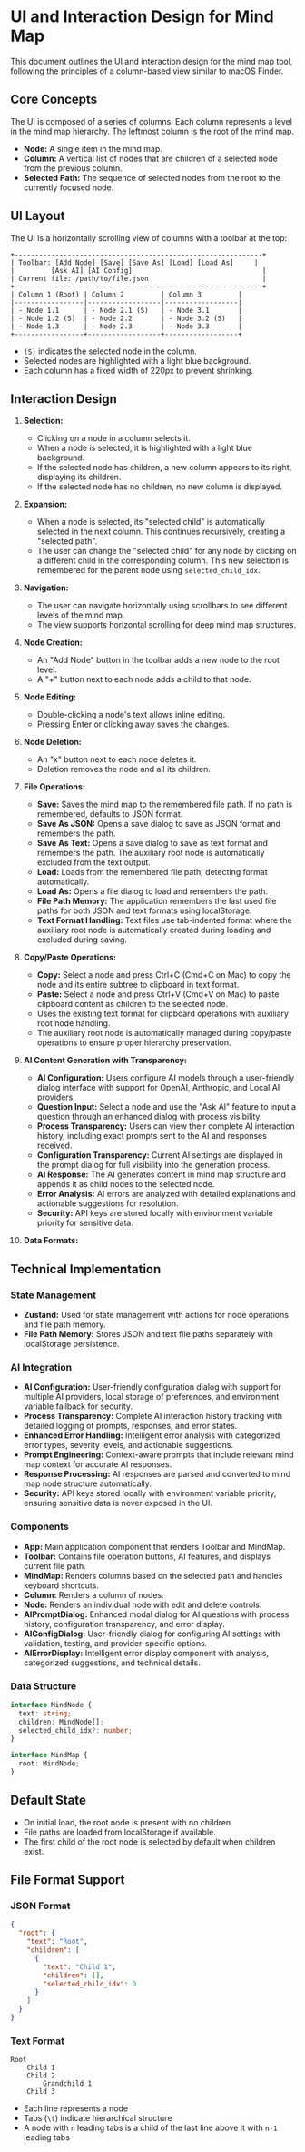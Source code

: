 
# UI and Interaction Design for Mind Map

This document outlines the UI and interaction design for the mind map tool, following the principles of a column-based view similar to macOS Finder.

## Core Concepts

The UI is composed of a series of columns. Each column represents a level in the mind map hierarchy. The leftmost column is the root of the mind map.

- **Node:** A single item in the mind map.
- **Column:** A vertical list of nodes that are children of a selected node from the previous column.
- **Selected Path:** The sequence of selected nodes from the root to the currently focused node.

## UI Layout

The UI is a horizontally scrolling view of columns with a toolbar at the top:

```
+-------------------------------------------------------------+
| Toolbar: [Add Node] [Save] [Save As] [Load] [Load As]     |
|         [Ask AI] [AI Config]                                |
| Current file: /path/to/file.json                            |
+-------------------------------------------------------------+
| Column 1 (Root) | Column 2         | Column 3         |
|-----------------|------------------|------------------|
| - Node 1.1      | - Node 2.1 (S)   | - Node 3.1       |
| - Node 1.2 (S)  | - Node 2.2       | - Node 3.2 (S)   |
| - Node 1.3      | - Node 2.3       | - Node 3.3       |
+-----------------+------------------+------------------+
```

- `(S)` indicates the selected node in the column.
- Selected nodes are highlighted with a light blue background.
- Each column has a fixed width of 220px to prevent shrinking.

## Interaction Design

1.  **Selection:**
    - Clicking on a node in a column selects it.
    - When a node is selected, it is highlighted with a light blue background.
    - If the selected node has children, a new column appears to its right, displaying its children.
    - If the selected node has no children, no new column is displayed.

2.  **Expansion:**
    - When a node is selected, its "selected child" is automatically selected in the next column. This continues recursively, creating a "selected path".
    - The user can change the "selected child" for any node by clicking on a different child in the corresponding column. This new selection is remembered for the parent node using `selected_child_idx`.

3.  **Navigation:**
    - The user can navigate horizontally using scrollbars to see different levels of the mind map.
    - The view supports horizontal scrolling for deep mind map structures.

4.  **Node Creation:**
    - An "Add Node" button in the toolbar adds a new node to the root level.
    - A "+" button next to each node adds a child to that node.

5.  **Node Editing:**
    - Double-clicking a node's text allows inline editing.
    - Pressing Enter or clicking away saves the changes.

6.  **Node Deletion:**
    - An "x" button next to each node deletes it.
    - Deletion removes the node and all its children.

7.  **File Operations:**
    - **Save:** Saves the mind map to the remembered file path. If no path is remembered, defaults to JSON format.
    - **Save As JSON:** Opens a save dialog to save as JSON format and remembers the path.
    - **Save As Text:** Opens a save dialog to save as text format and remembers the path. The auxiliary root node is automatically excluded from the text output.
    - **Load:** Loads from the remembered file path, detecting format automatically.
    - **Load As:** Opens a file dialog to load and remembers the path.
    - **File Path Memory:** The application remembers the last used file paths for both JSON and text formats using localStorage.
    - **Text Format Handling:** Text files use tab-indented format where the auxiliary root node is automatically created during loading and excluded during saving.

8.  **Copy/Paste Operations:**
    - **Copy:** Select a node and press Ctrl+C (Cmd+C on Mac) to copy the node and its entire subtree to clipboard in text format.
    - **Paste:** Select a node and press Ctrl+V (Cmd+V on Mac) to paste clipboard content as children to the selected node.
    - Uses the existing text format for clipboard operations with auxiliary root node handling.
    - The auxiliary root node is automatically managed during copy/paste operations to ensure proper hierarchy preservation.

9.  **AI Content Generation with Transparency:**
    - **AI Configuration:** Users configure AI models through a user-friendly dialog interface with support for OpenAI, Anthropic, and Local AI providers.
    - **Question Input:** Select a node and use the "Ask AI" feature to input a question through an enhanced dialog with process visibility.
    - **Process Transparency:** Users can view their complete AI interaction history, including exact prompts sent to the AI and responses received.
    - **Configuration Transparency:** Current AI settings are displayed in the prompt dialog for full visibility into the generation process.
    - **AI Response:** The AI generates content in mind map structure and appends it as child nodes to the selected node.
    - **Error Analysis:** AI errors are analyzed with detailed explanations and actionable suggestions for resolution.
    - **Security:** API keys are stored locally with environment variable priority for sensitive data.

10. **Data Formats:**

## Technical Implementation

### State Management
- **Zustand:** Used for state management with actions for node operations and file path memory.
- **File Path Memory:** Stores JSON and text file paths separately with localStorage persistence.

### AI Integration
- **AI Configuration:** User-friendly configuration dialog with support for multiple AI providers, local storage of preferences, and environment variable fallback for security.
- **Process Transparency:** Complete AI interaction history tracking with detailed logging of prompts, responses, and error states.
- **Enhanced Error Handling:** Intelligent error analysis with categorized error types, severity levels, and actionable suggestions.
- **Prompt Engineering:** Context-aware prompts that include relevant mind map context for accurate AI responses.
- **Response Processing:** AI responses are parsed and converted to mind map node structure automatically.
- **Security:** API keys stored locally with environment variable priority, ensuring sensitive data is never exposed in the UI.

### Components
- **App:** Main application component that renders Toolbar and MindMap.
- **Toolbar:** Contains file operation buttons, AI features, and displays current file path.
- **MindMap:** Renders columns based on the selected path and handles keyboard shortcuts.
- **Column:** Renders a column of nodes.
- **Node:** Renders an individual node with edit and delete controls.
- **AIPromptDialog:** Enhanced modal dialog for AI questions with process history, configuration transparency, and error display.
- **AIConfigDialog:** User-friendly dialog for configuring AI settings with validation, testing, and provider-specific options.
- **AIErrorDisplay:** Intelligent error display component with analysis, categorized suggestions, and technical details.

### Data Structure
```typescript
interface MindNode {
  text: string;
  children: MindNode[];
  selected_child_idx?: number;
}

interface MindMap {
  root: MindNode;
}
```

## Default State

- On initial load, the root node is present with no children.
- File paths are loaded from localStorage if available.
- The first child of the root node is selected by default when children exist.

## File Format Support

### JSON Format
```json
{
  "root": {
    "text": "Root",
    "children": [
      {
        "text": "Child 1",
        "children": [],
        "selected_child_idx": 0
      }
    ]
  }
}
```

### Text Format
```
Root
	Child 1
	Child 2
		Grandchild 1
	Child 3
```

- Each line represents a node
- Tabs (`\t`) indicate hierarchical structure
- A node with `n` leading tabs is a child of the last line above it with `n-1` leading tabs

